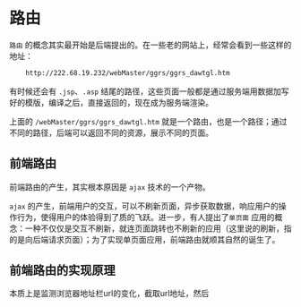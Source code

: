 # 路由

`路由` 的概念其实最开始是后端提出的。在一些老的网站上，经常会看到一些这样的地址：

```html
    http://222.68.19.232/webMaster/ggrs/ggrs_dawtgl.htm
```

有时候还会有 `.jsp`、`.asp` 结尾的路径，这些页面一般都是通过服务端用数据加写好的模版，编译之后，直接返回的，现在成为服务端渲染。

上面的 `/webMaster/ggrs/ggrs_dawtgl.htm` 就是一个路由，也是一个路径；通过不同的路径，后端可以返回不同的资源，展示不同的页面。

## 前端路由

前端路由的产生，其实根本原因是 `ajax` 技术的一个产物。

`ajax` 的产生，前端用户的交互，可以不刷新页面，异步获取数据，响应用户的操作行为，使得用户的体验得到了质的飞跃。进一步，有人提出了`单页面` 应用的概念：一种不仅仅是交互不刷新，就连页面跳转也不刷新的应用（这里说的刷新，指的是向后端请求页面）；为了实现单页面应用，前端路由就顺其自然的诞生了。

## 前端路由的实现原理

本质上是监测浏览器地址栏url的变化，截取url地址，然后